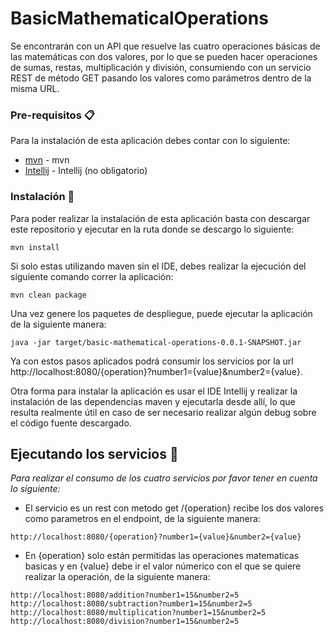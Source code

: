 # BasicMathematicalOperations

Se encontrarán con un API que resuelve las cuatro operaciones básicas de las matemáticas con dos valores, por lo que se pueden hacer operaciones de sumas, 
restas, multiplicación y división, consumiendo con un servicio REST de método GET pasando los valores como parámetros dentro de la misma URL.

### Pre-requisitos 📋
Para la instalación de esta aplicación debes contar con lo siguiente:

* [mvn](https://maven.apache.org/install.html) - mvn
* [Intellij](https://www.jetbrains.com/es-es/idea/download/) - Intellij (no obligatorio)

### Instalación 🔧

Para poder realizar la instalación de esta aplicación basta con descargar este repositorio y ejecutar en la ruta donde se descargo lo siguiente: 

```
mvn install
``` 
Si solo estas utilizando maven sin el IDE, debes realizar la ejecución del siguiente comando correr la aplicación:
```
mvn clean package
``` 

Una vez genere los paquetes de despliegue, puede ejecutar la aplicación de la siguiente manera:
```
java -jar target/basic-mathematical-operations-0.0.1-SNAPSHOT.jar
```
Ya con estos pasos aplicados podrá consumir los servicios por la url http://localhost:8080/{operation}?number1={value}&number2={value}.

Otra forma para instalar la aplicación es usar el IDE Intellij y realizar la instalación de las dependencias maven y ejecutarla desde allí, lo que resulta 
realmente útil en caso de ser necesario realizar algún debug sobre el código fuente descargado.

## Ejecutando los servicios 🔩

_Para realizar el consumo de los cuatro servicios por favor tener en cuenta lo siguiente:_

* El servicio es un rest con metodo get /{operation} recibe los dos valores como parametros en el endpoint, de la siguiente manera:
```
http://localhost:8080/{operation}?number1={value}&number2={value}
```
* En {operation} solo están permitidas las operaciones matematicas basicas y en {value} debe ir el valor númerico con el que se quiere realizar la operación, 
de la siguiente manera:
```
http://localhost:8080/addition?number1=15&number2=5
http://localhost:8080/subtraction?number1=15&number2=5
http://localhost:8080/multiplication?number1=15&number2=5
http://localhost:8080/division?number1=15&number2=5
